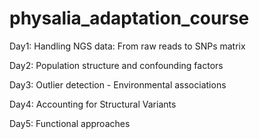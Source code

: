 # physalia_adaptation_course

Day1: Handling NGS data: From raw reads to SNPs matrix

Day2: Population structure and confounding factors

Day3: Outlier detection - Environmental associations

Day4: Accounting for Structural Variants

Day5: Functional approaches

